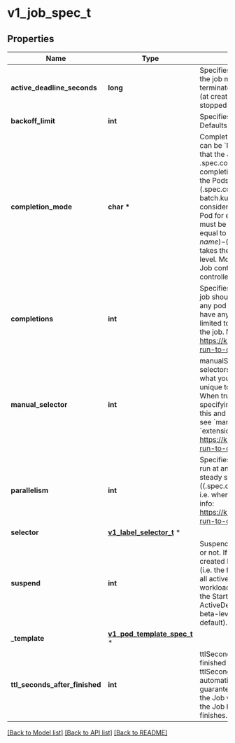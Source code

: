# v1_job_spec_t

## Properties
Name | Type | Description | Notes
------------ | ------------- | ------------- | -------------
**active_deadline_seconds** | **long** | Specifies the duration in seconds relative to the startTime that the job may be continuously active before the system tries to terminate it; value must be positive integer. If a Job is suspended (at creation or through an update), this timer will effectively be stopped and reset when the Job is resumed again. | [optional] 
**backoff_limit** | **int** | Specifies the number of retries before marking this job failed. Defaults to 6 | [optional] 
**completion_mode** | **char \*** | CompletionMode specifies how Pod completions are tracked. It can be &#x60;NonIndexed&#x60; (default) or &#x60;Indexed&#x60;.  &#x60;NonIndexed&#x60; means that the Job is considered complete when there have been .spec.completions successfully completed Pods. Each Pod completion is homologous to each other.  &#x60;Indexed&#x60; means that the Pods of a Job get an associated completion index from 0 to (.spec.completions - 1), available in the annotation batch.kubernetes.io/job-completion-index. The Job is considered complete when there is one successfully completed Pod for each index. When value is &#x60;Indexed&#x60;, .spec.completions must be specified and &#x60;.spec.parallelism&#x60; must be less than or equal to 10^5. In addition, The Pod name takes the form &#x60;$(job-name)-$(index)-$(random-string)&#x60;, the Pod hostname takes the form &#x60;$(job-name)-$(index)&#x60;.  This field is beta-level. More completion modes can be added in the future. If the Job controller observes a mode that it doesn&#39;t recognize, the controller skips updates for the Job. | [optional] 
**completions** | **int** | Specifies the desired number of successfully finished pods the job should be run with.  Setting to nil means that the success of any pod signals the success of all pods, and allows parallelism to have any positive value.  Setting to 1 means that parallelism is limited to 1 and the success of that pod signals the success of the job. More info: https://kubernetes.io/docs/concepts/workloads/controllers/jobs-run-to-completion/ | [optional] 
**manual_selector** | **int** | manualSelector controls generation of pod labels and pod selectors. Leave &#x60;manualSelector&#x60; unset unless you are certain what you are doing. When false or unset, the system pick labels unique to this job and appends those labels to the pod template.  When true, the user is responsible for picking unique labels and specifying the selector.  Failure to pick a unique label may cause this and other jobs to not function correctly.  However, You may see &#x60;manualSelector&#x3D;true&#x60; in jobs that were created with the old &#x60;extensions/v1beta1&#x60; API. More info: https://kubernetes.io/docs/concepts/workloads/controllers/jobs-run-to-completion/#specifying-your-own-pod-selector | [optional] 
**parallelism** | **int** | Specifies the maximum desired number of pods the job should run at any given time. The actual number of pods running in steady state will be less than this number when ((.spec.completions - .status.successful) &lt; .spec.parallelism), i.e. when the work left to do is less than max parallelism. More info: https://kubernetes.io/docs/concepts/workloads/controllers/jobs-run-to-completion/ | [optional] 
**selector** | [**v1_label_selector_t**](v1_label_selector.md) \* |  | [optional] 
**suspend** | **int** | Suspend specifies whether the Job controller should create Pods or not. If a Job is created with suspend set to true, no Pods are created by the Job controller. If a Job is suspended after creation (i.e. the flag goes from false to true), the Job controller will delete all active Pods associated with this Job. Users must design their workload to gracefully handle this. Suspending a Job will reset the StartTime field of the Job, effectively resetting the ActiveDeadlineSeconds timer too. Defaults to false.  This field is beta-level, gated by SuspendJob feature flag (enabled by default). | [optional] 
**_template** | [**v1_pod_template_spec_t**](v1_pod_template_spec.md) \* |  | 
**ttl_seconds_after_finished** | **int** | ttlSecondsAfterFinished limits the lifetime of a Job that has finished execution (either Complete or Failed). If this field is set, ttlSecondsAfterFinished after the Job finishes, it is eligible to be automatically deleted. When the Job is being deleted, its lifecycle guarantees (e.g. finalizers) will be honored. If this field is unset, the Job won&#39;t be automatically deleted. If this field is set to zero, the Job becomes eligible to be deleted immediately after it finishes. | [optional] 

[[Back to Model list]](../README.md#documentation-for-models) [[Back to API list]](../README.md#documentation-for-api-endpoints) [[Back to README]](../README.md)


